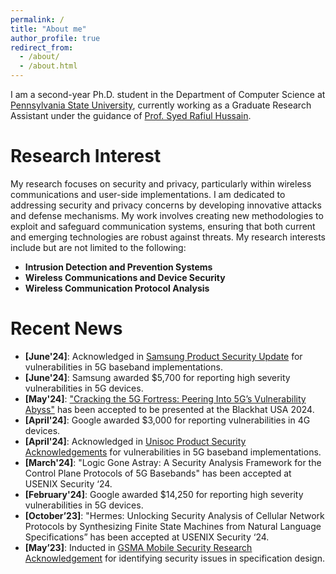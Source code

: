 ```yaml
---
permalink: /
title: "About me"
author_profile: true
redirect_from: 
  - /about/
  - /about.html
---
```


I am a second-year Ph.D. student in the Department of Computer Science at [Pennsylvania State University](https://www.psu.edu/), currently working as a Graduate Research Assistant under the guidance of [Prof. Syed Rafiul Hussain](https://syed-rafiul-hussain.github.io//).

Research Interest
======
My research focuses on security and privacy, particularly within wireless communications and user-side implementations. I am dedicated to addressing security and privacy concerns by developing innovative attacks and defense mechanisms. My work involves creating new methodologies to exploit and safeguard communication systems, ensuring that both current and emerging technologies are robust against threats. My research interests include but are not limited to the following:

- **Intrusion Detection and Prevention Systems**
- **Wireless Communications and Device Security**
- **Wireless Communication Protocol Analysis**

Recent News
======

<!-- - **[June'24]**: Acknowledged in [Samsung Product Security Update](https://semiconductor.samsung.com/support/quality-support/product-security-updates/) for vulnerabilities in bluetooth controller implementations. -->
- **[June'24]**: Acknowledged in [Samsung Product Security Update](https://semiconductor.samsung.com/support/quality-support/product-security-updates/) for vulnerabilities in 5G baseband implementations.
- **[June'24]**: Samsung awarded $5,700 for reporting high severity vulnerabilities in 5G devices.
- **[May'24]**: ["Cracking the 5G Fortress: Peering Into 5G’s Vulnerability Abyss"](https://www.blackhat.com/us-24/briefings/schedule/#cracking-the-g-fortress-peering-into-gs-vulnerability-abyss-40620) has been accepted to be presented at the Blackhat USA 2024.
- **[April'24]**: Google awarded $3,000 for reporting vulnerabilities in 4G devices.
- **[April'24]**: Acknowledged in [Unisoc Product Security Acknowledgements](https://www.unisoc.com/en_us/secy/thank) for vulnerabilities in 5G baseband implementations.
- **[March'24]**: "Logic Gone Astray: A Security Analysis Framework for the Control Plane Protocols of 5G Basebands" has been accepted at USENIX Security ‘24.
- **[February'24]**: Google awarded $14,250 for reporting high severity vulnerabilities in 5G devices.
- **[October’23]**: "Hermes: Unlocking Security Analysis of Cellular Network Protocols by Synthesizing Finite State Machines from Natural Language Specifications” has been accepted at USENIX Security ‘24.
- **[May’23]**: Inducted in [GSMA Mobile Security Research Acknowledgement](https://www.gsma.com/solutions-and-impact/technologies/security/gsma-mobile-security-research-acknowledgements/) for identifying security issues in specification design.